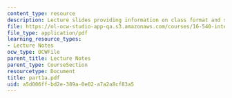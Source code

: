 ```yaml
---
content_type: resource
description: Lecture slides providing information on class format and structure.
file: https://ol-ocw-studio-app-qa.s3.amazonaws.com/courses/16-540-internal-flows-in-turbomachines-spring-2006/a5d006ffbd2e389a0e02a7a2a8cf83a5_part1a.pdf
file_type: application/pdf
learning_resource_types:
- Lecture Notes
ocw_type: OCWFile
parent_title: Lecture Notes
parent_type: CourseSection
resourcetype: Document
title: part1a.pdf
uid: a5d006ff-bd2e-389a-0e02-a7a2a8cf83a5
---
```

